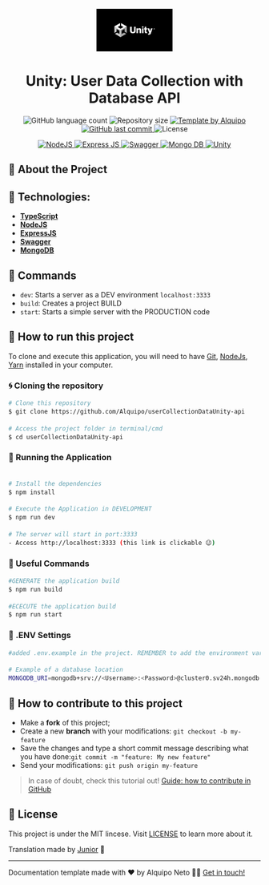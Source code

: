 <p align="center">
  <img  width="30%" alt="Unity Logo" title="Unity Logo" src=".github/readme/DP_brand_logo_unity.gif" />
</p>

<h1 align="center">
 Unity: User Data Collection with Database API
</h1>

<p align="center">

  <img alt="GitHub language count" src="https://img.shields.io/github/languages/count/Alquipo/userCollectionDataUnity-api">

  <img alt="Repository size" src="https://img.shields.io/github/repo-size/Alquipo/userCollectionDataUnity-api">

  <a href="https://www.linkedin.com/in/alquiponeto/">
      <img alt="Template by Alquipo" src="https://img.shields.io/badge/made%20by-AlquipoNeto-blue">
  </a>

  <a href="https://github.com/Alquipo/dragoongames-web/commits/master">
      <img alt="GitHub last commit" src="https://img.shields.io/github/last-commit/Alquipo/userCollectionDataUnity-api?color=blue">
  </a>

  <img alt="License" src="https://img.shields.io/badge/license-MIT-brightgreen?color=blue">

</p>

<p align="center">

  <a target="_blank" href="https://nodejs.org/en">
    <img alt="NodeJS" src="https://img.shields.io/badge/node.js-6DA55F?style=for-the-badge&logo=node.js&logoColor=white">
  </a>

   <a target="_blank" href="https://expressjs.com">
    <img alt="Express JS" src="https://img.shields.io/badge/express.js-%23404d59.svg?style=for-the-badge&logo=express&logoColor=%2361DAFB">
  </a>

   <a target="_blank" href="https://swagger.io/">
    <img alt="Swagger" src="https://img.shields.io/badge/-Swagger-%23Clojure?style=for-the-badge&logo=swagger&logoColor=white">
  </a>

  <a target="_blank" href="https://www.mongodb.com/">
    <img alt="Mongo DB" src="https://img.shields.io/badge/MongoDB-%234ea94b.svg?style=for-the-badge&logo=mongodb&logoColor=white">
  </a>

  <a target="_blank" href="https://unity.com/pt">
    <img alt="Unity" src="https://img.shields.io/badge/unity-%23000000.svg?style=for-the-badge&logo=unity&logoColor=white">
  </a>

  

</p>

## 🚀 About the Project

<!-- ## 🎖️ Milestone

    -Adicionar autenticação ✔️
     -->

<!-- ## 🎨 Layout

### Web
d
<h4 align="center">
  <img alt="home" title="home" src=".github/readme/home.png" width="400px" height="200" />
  <img alt="explorer" title="explorer" src=".github/readme/explorer.png" width="400px" height="200" />
  <img alt="profile" title="profile" src=".github/readme/profile.png" width="400px" height="200" />
  <img alt="order" title="order" src=".github/readme/order.png" width="400px" height="200" />
</h4>

### Mobile (PWA)

<h4 align="center">
  <img alt="home" title="home" src=".github/readme/home-mobile.png" width="300px" height="500" />
  <img alt="explorer" title="explorer" src=".github/readme/explore-mobile.png" width="300px" height="500" />
  <img alt="profile" title="profile" src=".github/readme/menu-mobile.png" width="300px" height="500" />
  <img alt="order" title="order" src=".github/readme/profile-mobile.png" width="300px" height="500" />
</h4>

#### Email Template

<h4 align="center">
  <img alt="email" title="email" src=".github/readme/email.png" width="400px" />
</h4>

### Storybook e Test

<h4 align="center">

  <img alt="Test Unitário" title="Test Unitário" src=".github/readme/jest-1.png" width="400px" height="400" />
  <img alt="Test Unitário" title="Test Unitário" src=".github/readme/jest-2.png" width="400px"  />
  <img alt="Test Integração" title="Test Integração" src=".github/readme/cypress.png" width="400px" />
  <img alt="Storybook" title="Storybook" src=".github/readme/storybook.png" width="400px" height="250" />

</h4>

<br/> -->

## 🔨 Technologies:

- **[TypeScript](https://www.typescriptlang.org/)**
- **[NodeJS](https://nodejs.org/en)**
- **[ExpressJS](https://expressjs.com)**
- **[Swagger](https://swagger.io/)**
- **[MongoDB](https://www.mongodb.com/)**


## 🔎 Commands

- `dev`: Starts a server as a DEV environment `localhost:3333`
- `build`: Creates a project BUILD
- `start`: Starts a simple server with the PRODUCTION code

## 🚀 How to run this project

To clone and execute this application, you will need to have [Git](https://git-scm.com), [NodeJs](https://nodejs.org/en/), [Yarn](https://yarnpkg.com/) installed in your computer.

### 🌀 Cloning the repository

```bash
# Clone this repository
$ git clone https://github.com/Alquipo/userCollectionDataUnity-api

# Access the project folder in terminal/cmd
$ cd userCollectionDataUnity-api
```

### 🎲 Running the Application

```bash

# Install the dependencies
$ npm install

# Execute the Application in DEVELOPMENT
$ npm run dev

# The server will start in port:3333 
- Access http://localhost:3333 (this link is clickable 😉)

```

### 💾 Useful Commands

```bash
#GENERATE the application build
$ npm run build

#ECECUTE the application build
$ npm run start

```

### 📁 .ENV Settings

```bash
#added .env.example in the project. REMEMBER to add the environment variables according to the example below

# Example of a database location
MONGODB_URI=mongodb+srv://<Username>:<Password>@cluster0.sv24h.mongodb.net/<DatabaseName>?retryWrites=true&w=majority


```

## 🤔 How to contribute to this project

- Make a **fork** of this project;
- Create a new **branch** with your modifications: `git checkout -b my-feature`
- Save the changes and type a short commit message describing what you have done:`git commit -m "feature: My new feature"`
- Send your modifications: `git push origin my-feature`

> In case of doubt, check this tutorial out! [Guide: how to contribute in GitHub](https://github.com/firstcontributions/first-contributions)

## 📝 License

This project is under the MIT lincese. Visit [LICENSE](https://opensource.org/licenses/MIT) to learn more about it.

Translation made by [Junior](https://www.linkedin.com/in/rmajunior/) 🐼

_______________________________________________________________________
Documentation template made with ❤️ by Alquipo Neto 👋🏽 [Get in touch!](https://www.linkedin.com/in/alquiponeto/)
